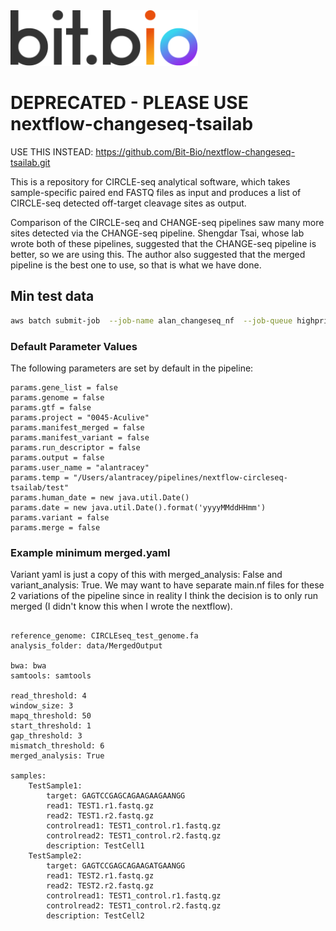 <img src="assets/bit_bio_logo_new.svg" width="300">

# DEPRECATED - PLEASE USE nextflow-changeseq-tsailab

USE THIS INSTEAD: https://github.com/Bit-Bio/nextflow-changeseq-tsailab.git

This is a repository for CIRCLE-seq analytical software, which takes sample-specific paired end FASTQ files as input and produces a list of CIRCLE-seq detected off-target cleavage sites as output.

Comparison of the CIRCLE-seq and CHANGE-seq pipelines saw many more sites detected via the CHANGE-seq pipeline.  Shengdar Tsai, whose lab wrote both of these pipelines, suggested that the CHANGE-seq pipeline is better, so we are using this.
The author also suggested that the merged pipeline is the best one to use, so that is what we have done.




## Min test data


```bash
aws batch submit-job  --job-name alan_changeseq_nf  --job-queue highpriority-eb16b4c0-d8dc-11ea-922f-0a0207fddeaf  --retry-strategy '{"attempts":2,"evaluateOnExit":[{"onStatusReason": "*","onReason": "*","onExitCode": "*","action": "RETRY"}]}'  --job-definition nextflow:21  --container-overrides '{"command":["Bit-Bio/nextflow-changeseq-tsailab","-r","master","--genome","s3://bitbio-project/0045-Aculive/EXP22002494-TsailabCircleSeq/min_test/CIRCLEseq_test_genome.fa","--manifest","s3://bitbio-project/0045-Aculive/EXP22002494-TsailabCircleSeq/min_test/two_sample_s3_alan.yaml","-with-report","report.html","-with-dag","flowchart.png","-with-timeline timeline.html","--output","s3://bitbio-pipelines/nextflow-circleseq-tsailab/min_testb/outputb","-work-dir","s3://bitbio-pipelines/nextflow-changeseq-tsailab/temp/","-profile","awsbatch","--root","s3://bitbio-project/0045-Aculive/EXP22002494-TsailabCircleSeq/min_test/", "clean", "before"]}'
```
 



### Default Parameter Values
The following parameters are set by default in the pipeline:
```
params.gene_list = false
params.genome = false
params.gtf = false
params.project = "0045-Aculive"
params.manifest_merged = false
params.manifest_variant = false
params.run_descriptor = false
params.output = false
params.user_name = "alantracey"
params.temp = "/Users/alantracey/pipelines/nextflow-circleseq-tsailab/test"
params.human_date = new java.util.Date()
params.date = new java.util.Date().format('yyyyMMddHHmm')
params.variant = false
params.merge = false
```


### Example minimum merged.yaml
Variant yaml is just a copy of this with merged_analysis: False and variant_analysis: True.  We may want to have separate main.nf files for these 2 variations of the pipeline since in reality I think the decision is to only run merged (I didn't know this when I wrote the nextflow).
```

reference_genome: CIRCLEseq_test_genome.fa
analysis_folder: data/MergedOutput

bwa: bwa
samtools: samtools

read_threshold: 4
window_size: 3
mapq_threshold: 50
start_threshold: 1
gap_threshold: 3
mismatch_threshold: 6
merged_analysis: True

samples:
    TestSample1:
        target: GAGTCCGAGCAGAAGAAGAANGG
        read1: TEST1.r1.fastq.gz
        read2: TEST1.r2.fastq.gz
        controlread1: TEST1_control.r1.fastq.gz
        controlread2: TEST1_control.r2.fastq.gz
        description: TestCell1
    TestSample2:
        target: GAGTCCGAGCAGAAGATGAANGG
        read1: TEST2.r1.fastq.gz
        read2: TEST2.r2.fastq.gz
        controlread1: TEST1_control.r1.fastq.gz
        controlread2: TEST1_control.r2.fastq.gz
        description: TestCell2
```

